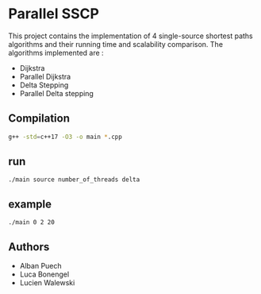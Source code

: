 # Parallel SSCP

This project contains the implementation of 4 single-source shortest paths algorithms and their running time and scalability comparison.
The algorithms implemented are : 
- Dijkstra
- Parallel Dijkstra
- Delta Stepping
- Parallel Delta stepping 


## Compilation

```bash
g++ -std=c++17 -O3 -o main *.cpp
```


## run 
```
./main source number_of_threads delta 
```
## example 
```
./main 0 2 20
```


## Authors
- Alban Puech
- Luca Bonengel
- Lucien Walewski
